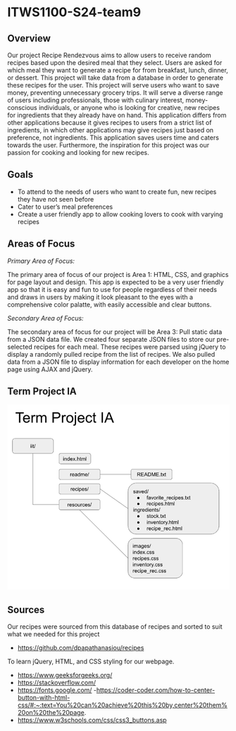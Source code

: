 # ITWS1100-S24-team9

## Overview
Our project Recipe Rendezvous aims to allow users to receive random recipes based upon the desired meal that they select. Users are asked for which meal they want to generate a recipe for from breakfast, lunch, dinner, or dessert. This project will take data from a database in order to generate these recipes for the user. This project will serve users who want to save money, preventing unnecessary grocery trips. It will serve a diverse range of users including professionals, those with culinary interest, money-conscious individuals, or anyone who is looking for creative, new recipes for ingredients that they already have on hand. This application differs from other applications because it gives recipes to users from a strict list of ingredients, in which other applications may give recipes just based on preference, not ingredients. This application saves users time and caters towards the user. Furthermore, the inspiration for this project was our passion for cooking and looking for new recipes.

## Goals
- To attend to the needs of users who want to create fun, new recipes they have not seen before
- Cater to user’s meal preferences 
- Create a user friendly app to allow cooking lovers to cook with varying recipes

## Areas of Focus
<em>Primary Area of Focus: </em>


The primary area of focus of our project is Area 1: HTML, CSS, and graphics for  page layout and design. This app is expected to be a very user friendly app so that it is easy and fun to use for people regardless of their needs and draws in users by making it look pleasant to the eyes with a comprehensive color palatte, with easily accessible and clear buttons. 

<em>Secondary Area of Focus: </em>


The secondary area of focus for our project will be Area 3: Pull static data from a JSON data file. We created four separate JSON files to store our pre-selected recipes for each meal. These recipes were parsed using jQuery to display a randomly pulled recipe from the list of recipes. We also pulled data from a JSON file to display information for each developer on the home page using AJAX and jQuery.

## Term Project IA
![Term Project IA](resources/Term-Project-IA.png)

## Sources

Our recipes were sourced from this database of recipes and sorted to suit what we needed for this project

- https://github.com/dpapathanasiou/recipes 

To learn jQuery, HTML, and CSS styling for our webpage.

- https://www.geeksforgeeks.org/
- https://stackoverflow.com/
- https://fonts.google.com/
-https://coder-coder.com/how-to-center-button-with-html-css/#:~:text=You%20can%20achieve%20this%20by,center%20them%20on%20the%20page.
- https://www.w3schools.com/css/css3_buttons.asp